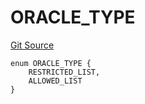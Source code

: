 # ORACLE_TYPE
[Git Source](https://github.com/thrackle-io/Tron/blob/89e7f7b48d79c8e2bc6476fb1601cc9680f2c384/src/economic/ruleStorage/RuleCodeData.sol)


```solidity
enum ORACLE_TYPE {
    RESTRICTED_LIST,
    ALLOWED_LIST
}
```

